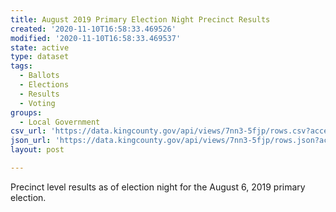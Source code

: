 ```yaml
---
title: August 2019 Primary Election Night Precinct Results
created: '2020-11-10T16:58:33.469526'
modified: '2020-11-10T16:58:33.469537'
state: active
type: dataset
tags:
  - Ballots
  - Elections
  - Results
  - Voting
groups:
  - Local Government
csv_url: 'https://data.kingcounty.gov/api/views/7nn3-5fjp/rows.csv?accessType=DOWNLOAD'
json_url: 'https://data.kingcounty.gov/api/views/7nn3-5fjp/rows.json?accessType=DOWNLOAD'
layout: post

---
```

Precinct level results as of election night for the August 6, 2019 primary election.

